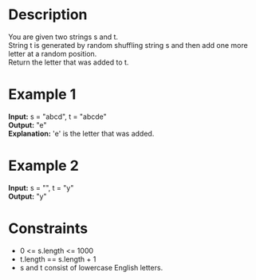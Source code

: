 # Description
You are given two strings s and t.
<br>
String t is generated by random shuffling string s and then add one more letter at a random position.
<br>
Return the letter that was added to t.

# Example 1
<b>Input:</b> s = "abcd", t = "abcde"
<br>
<b>Output:</b> "e"
<br>
<b>Explanation:</b> 'e' is the letter that was added.

# Example 2
<b>Input:</b> s = "", t = "y"
<br>
<b>Output:</b> "y"


# Constraints
- 0 <= s.length <= 1000
- t.length == s.length + 1
- s and t consist of lowercase English letters.